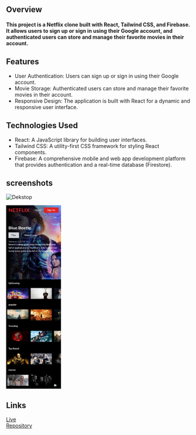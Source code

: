 ## Overview
#### This project is a Netflix clone built with React, Tailwind CSS, and Firebase. It allows users to sign up or sign in using their Google account, and authenticated users can store and manage their favorite movies in their account.


## Features
* User Authentication: Users can sign up or sign in using their Google account.
* Movie Storage: Authenticated users can store and manage their favorite movies in their account.
* Responsive Design: The application is built with React for a dynamic and responsive user interface.

## Technologies Used
* React: A JavaScript library for building user interfaces.
* Tailwind CSS: A utility-first CSS framework for styling React components.
* Firebase: A comprehensive mobile and web app development platform that provides authentication and a real-time database (Firestore).

## screenshots
![Dekstop](public/netflix_dekstop.png) <br>

<img src="public/netflix_mobile.png" alt="Example Image" width="150" height="500">
<br>

## Links
[Live](https://netflic-clone-dp.netlify.app/)<br>
[Repository](https://github.com/Dachi-Papashvili88/netflix-clone)


